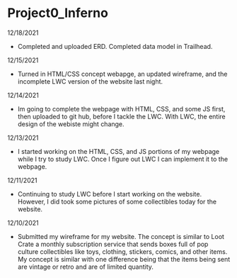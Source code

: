 # Project0_Inferno
12/18/2021
- Completed and uploaded ERD. Completed data model in Trailhead.

12/15/2021
- Turned in HTML/CSS concept webapge, an updated wireframe, and the incomplete LWC version of the website last night.

12/14/2021
- Im going to complete the webpage with HTML, CSS, and some JS first, then uploaded to git hub, before I tackle the LWC. With LWC, the entire design of the webiste might change.

12/13/2021
- I started working on the HTML, CSS, and JS portions of my webpage while I try to study LWC. Once I figure out LWC I can implement it to the webpage.

12/11/2021
- Continuing to study LWC before I start working on the website. However, I did took some pictures of some collectibles today for the website.

12/10/2021
- Submitted my wireframe for my website.  The concept is similar to Loot Crate a monthly subscription service that sends boxes full of pop culture collectibles like toys, clothing, stickers, comics, and other items.  My concept is similar with one difference being that the items being sent are vintage or retro and are of limited quantity.
